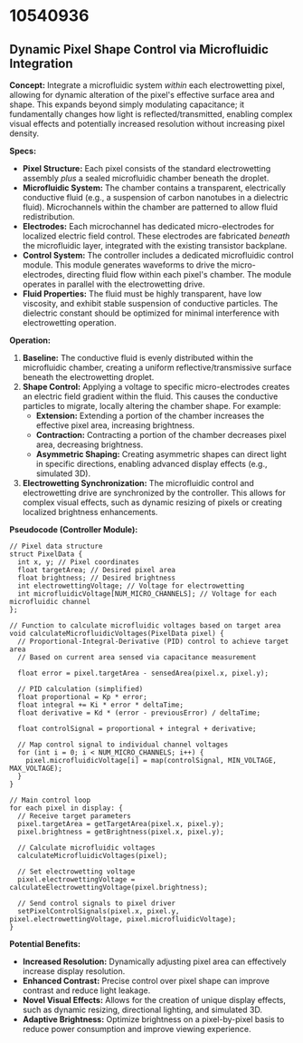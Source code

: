 # 10540936

## Dynamic Pixel Shape Control via Microfluidic Integration

**Concept:** Integrate a microfluidic system *within* each electrowetting pixel, allowing for dynamic alteration of the pixel's effective surface area and shape. This expands beyond simply modulating capacitance; it fundamentally changes how light is reflected/transmitted, enabling complex visual effects and potentially increased resolution without increasing pixel density.

**Specs:**

*   **Pixel Structure:** Each pixel consists of the standard electrowetting assembly *plus* a sealed microfluidic chamber beneath the droplet.
*   **Microfluidic System:** The chamber contains a transparent, electrically conductive fluid (e.g., a suspension of carbon nanotubes in a dielectric fluid). Microchannels within the chamber are patterned to allow fluid redistribution.
*   **Electrodes:**  Each microchannel has dedicated micro-electrodes for localized electric field control. These electrodes are fabricated *beneath* the microfluidic layer, integrated with the existing transistor backplane.
*   **Control System:** The controller includes a dedicated microfluidic control module. This module generates waveforms to drive the micro-electrodes, directing fluid flow within each pixel's chamber.  The module operates in parallel with the electrowetting drive.
*   **Fluid Properties:** The fluid must be highly transparent, have low viscosity, and exhibit stable suspension of conductive particles. The dielectric constant should be optimized for minimal interference with electrowetting operation.

**Operation:**

1.  **Baseline:** The conductive fluid is evenly distributed within the microfluidic chamber, creating a uniform reflective/transmissive surface beneath the electrowetting droplet.
2.  **Shape Control:** Applying a voltage to specific micro-electrodes creates an electric field gradient within the fluid. This causes the conductive particles to migrate, locally altering the chamber shape.  For example:
    *   **Extension:** Extending a portion of the chamber increases the effective pixel area, increasing brightness.
    *   **Contraction:** Contracting a portion of the chamber decreases pixel area, decreasing brightness.
    *   **Asymmetric Shaping:** Creating asymmetric shapes can direct light in specific directions, enabling advanced display effects (e.g., simulated 3D).
3.  **Electrowetting Synchronization:** The microfluidic control and electrowetting drive are synchronized by the controller. This allows for complex visual effects, such as dynamic resizing of pixels or creating localized brightness enhancements.

**Pseudocode (Controller Module):**

```
// Pixel data structure
struct PixelData {
  int x, y; // Pixel coordinates
  float targetArea; // Desired pixel area
  float brightness; // Desired brightness
  int electrowettingVoltage; // Voltage for electrowetting
  int microfluidicVoltage[NUM_MICRO_CHANNELS]; // Voltage for each microfluidic channel
};

// Function to calculate microfluidic voltages based on target area
void calculateMicrofluidicVoltages(PixelData pixel) {
  // Proportional-Integral-Derivative (PID) control to achieve target area
  // Based on current area sensed via capacitance measurement

  float error = pixel.targetArea - sensedArea(pixel.x, pixel.y);

  // PID calculation (simplified)
  float proportional = Kp * error;
  float integral += Ki * error * deltaTime;
  float derivative = Kd * (error - previousError) / deltaTime;

  float controlSignal = proportional + integral + derivative;

  // Map control signal to individual channel voltages
  for (int i = 0; i < NUM_MICRO_CHANNELS; i++) {
    pixel.microfluidicVoltage[i] = map(controlSignal, MIN_VOLTAGE, MAX_VOLTAGE);
  }
}

// Main control loop
for each pixel in display: {
  // Receive target parameters
  pixel.targetArea = getTargetArea(pixel.x, pixel.y);
  pixel.brightness = getBrightness(pixel.x, pixel.y);

  // Calculate microfluidic voltages
  calculateMicrofluidicVoltages(pixel);

  // Set electrowetting voltage
  pixel.electrowettingVoltage = calculateElectrowettingVoltage(pixel.brightness);

  // Send control signals to pixel driver
  setPixelControlSignals(pixel.x, pixel.y, pixel.electrowettingVoltage, pixel.microfluidicVoltage);
}
```

**Potential Benefits:**

*   **Increased Resolution:** Dynamically adjusting pixel area can effectively increase display resolution.
*   **Enhanced Contrast:** Precise control over pixel shape can improve contrast and reduce light leakage.
*   **Novel Visual Effects:** Allows for the creation of unique display effects, such as dynamic resizing, directional lighting, and simulated 3D.
*   **Adaptive Brightness:** Optimize brightness on a pixel-by-pixel basis to reduce power consumption and improve viewing experience.